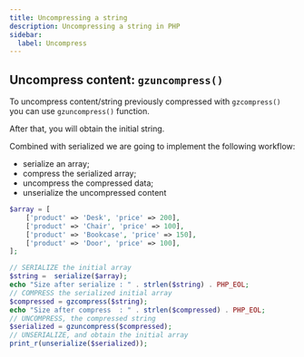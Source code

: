 ```yaml
---
title: Uncompressing a string
description: Uncompressing a string in PHP
sidebar:
  label: Uncompress
---
```


## Uncompress content: `gzuncompress()`

To uncompress content/string previously compressed with `gzcompress()` you can use `gzuncompress()` function.

After that, you will obtain the initial string.

Combined with serialized we are going to implement the following workflow:

- serialize an array;
- compress the serialized array;
- uncompress the compressed data;
- unserialize the uncompressed content

```php
$array = [
    ['product' => 'Desk', 'price' => 200],
    ['product' => 'Chair', 'price' => 100],
    ['product' => 'Bookcase', 'price' => 150],
    ['product' => 'Door', 'price' => 100],
];

// SERIALIZE the initial array
$string =  serialize($array);
echo "Size after serialize : " . strlen($string) . PHP_EOL;
// COMPRESS the serialized initial array
$compressed = gzcompress($string);
echo "Size after compress  : " . strlen($compressed) . PHP_EOL;
// UNCOMPRESS, the compressed string
$serialized = gzuncompress($compressed);
// UNSERIALIZE, and obtain the initial array
print_r(unserialize($serialized));
```
